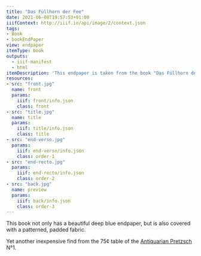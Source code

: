 ```yaml
---
title: "Das Füllhorn der Fee"
date: 2021-06-08T19:57:53+01:00
iiifContext: http://iiif.io/api/image/2/context.json
tags:
- Book
- bookEndPaper
view: endpaper
itemType: book
outputs:
  - iiif-manifest
  - html
itemDescription: 'This endpaper is taken from the book "Das Füllhorn der Fee" by Jeannot Emil von Grotthuß, 5th edition, published around 1918 by Greiner & Pfeiffer, Stuttgart. <a class="worldcat" href="http://www.worldcat.org/oclc/256827328">&nbsp;</a>'
resources:
- src: "front.jpg"
  name: front
  params:
    iiif: front/info.json
    class: front
- src: "title.jpg"
  name: title
  params:
    iiif: title/info.json
    class: title
- src: "end-verso.jpg"
  params:
    iiif: end-verso/info.json
    class: order-1
- src: "end-recto.jpg"
  params:
    iiif: end-recto/info.json
    class: order-2
- src: "back.jpg"
  name: preview
  params:
    iiif: back/info.json
    class: order-3
---
```


This book not only has a beautiful deep blue endpaper, but is also covered with a patterned, padded fabric.
<!--more-->
Yet another inexpensive find from the 75¢ table of the [Antiquarian Pretzsch](https://antiquariat-pretzsch.de/) N°1.
